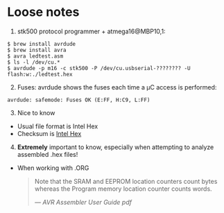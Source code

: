 # Loose notes
1. stk500 protocol programmer + atmega16@MBP10,1:
  ```
  $ brew install avrdude
  $ brew install avra
  $ avra ledtest.asm
  $ ls -l /dev/cu.*
  $ avrdude -p m16 -c stk500 -P /dev/cu.usbserial-???????? -U flash:w:./ledtest.hex
  ```
2. Fuses: avrdude shows the fuses each time a µC access is performed:
  ```
  avrdude: safemode: Fuses OK (E:FF, H:C9, L:FF)
  ```
3. Nice to know
  + Usual file format is Intel Hex
  + Checksum is [Intel Hex](https://en.wikipedia.org/wiki/Intel_HEX#Checksum_calculation)
4. __Extremely__ important to know, especially when attempting to analyze assembled .hex files!
  + When working with .ORG
    > Note that the SRAM and EEPROM location counters count bytes whereas the Program memory location counter counts words.
    >
    > &mdash; <cite>AVR Assembler User Guide pdf</cite>
